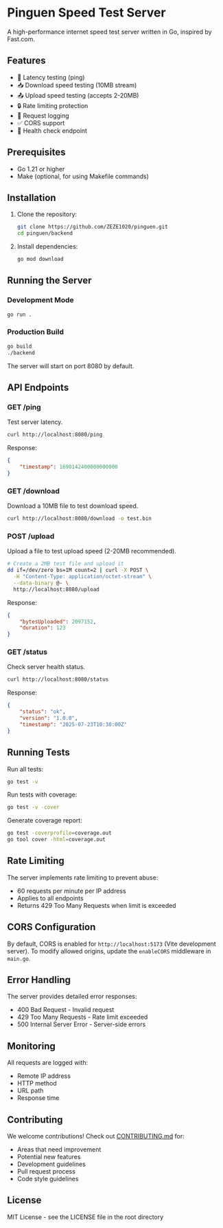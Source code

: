 # Pinguen Speed Test Server

A high-performance internet speed test server written in Go, inspired by Fast.com.

## Features

- 🚀 Latency testing (ping)
- 📥 Download speed testing (10MB stream)
- 📤 Upload speed testing (accepts 2-20MB)
- 🔒 Rate limiting protection
- 📝 Request logging
- ✅ CORS support
- 🏥 Health check endpoint

## Prerequisites

- Go 1.21 or higher
- Make (optional, for using Makefile commands)

## Installation

1. Clone the repository:
   ```bash
   git clone https://github.com/ZEZE1020/pinguen.git
   cd pinguen/backend
   ```

2. Install dependencies:
   ```bash
   go mod download
   ```

## Running the Server

### Development Mode
```bash
go run .
```

### Production Build
```bash
go build
./backend
```

The server will start on port 8080 by default.

## API Endpoints

### GET /ping
Test server latency.

```bash
curl http://localhost:8080/ping
```

Response:
```json
{
    "timestamp": 1690142400000000000
}
```

### GET /download
Download a 10MB file to test download speed.

```bash
curl http://localhost:8080/download -o test.bin
```

### POST /upload
Upload a file to test upload speed (2-20MB recommended).

```bash
# Create a 2MB test file and upload it
dd if=/dev/zero bs=1M count=2 | curl -X POST \
  -H "Content-Type: application/octet-stream" \
  --data-binary @- \
  http://localhost:8080/upload
```

Response:
```json
{
    "bytesUploaded": 2097152,
    "duration": 123
}
```

### GET /status
Check server health status.

```bash
curl http://localhost:8080/status
```

Response:
```json
{
    "status": "ok",
    "version": "1.0.0",
    "timestamp": "2025-07-23T10:30:00Z"
}
```

## Running Tests

Run all tests:
```bash
go test -v
```

Run tests with coverage:
```bash
go test -v -cover
```

Generate coverage report:
```bash
go test -coverprofile=coverage.out
go tool cover -html=coverage.out
```

## Rate Limiting

The server implements rate limiting to prevent abuse:
- 60 requests per minute per IP address
- Applies to all endpoints
- Returns 429 Too Many Requests when limit is exceeded

## CORS Configuration

By default, CORS is enabled for `http://localhost:5173` (Vite development server). To modify allowed origins, update the `enableCORS` middleware in `main.go`.

## Error Handling

The server provides detailed error responses:
- 400 Bad Request - Invalid request
- 429 Too Many Requests - Rate limit exceeded
- 500 Internal Server Error - Server-side errors

## Monitoring

All requests are logged with:
- Remote IP address
- HTTP method
- URL path
- Response time

## Contributing

We welcome contributions! Check out [CONTRIBUTING.md](CONTRIBUTING.md) for:
- Areas that need improvement
- Potential new features
- Development guidelines
- Pull request process
- Code style guidelines

## License

MIT License - see the LICENSE file in the root directory
